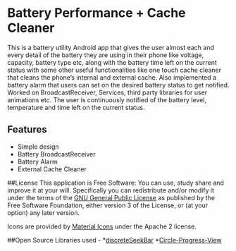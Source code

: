 # Battery Performance + Cache Cleaner

This  is a  battery  utility Android  app that gives the  user  almost  each  and  every  detail of  the battery they are  using  in  their  phone  like  voltage, capacity, battery  type  etc, along with the  battery time  left  on the  current  status  with  some  other  useful functionalities  like one touch cache cleaner that cleans the phone’s internal and external cache.
Also implemented a battery alarm that users can set on the desired battery status to get notified.
Worked on BroadcastReceiver, Services, third party libraries for user animations etc.
The user is continuously notified of the battery level, temperature and time left on the current status.

## Features
* Simple design
* Battery BroadcastReceiver
* Battery Alarm
* External Cache Cleaner

##License
This application is Free Software: You can use, study share and improve it at your
will. Specifically you can redistribute and/or modify it under the terms of the
[GNU General Public License](https://www.gnu.org/licenses/gpl.html) as
published by the Free Software Foundation, either version 3 of the License, or
(at your option) any later version.

Icons are provided by [Material Icons](https://material.io/icons/) under the Apache 2 license.

##Open Source Libraries used -
*[discreteSeekBar](https://github.com/AnderWeb/discreteSeekBar)
*[Circle-Progress-View](https://github.com/jakob-grabner/Circle-Progress-View)
